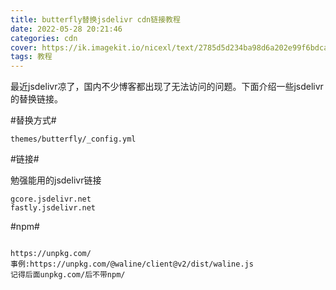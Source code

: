 ```yaml
---
title: butterfly替换jsdelivr cdn链接教程
date: 2022-05-28 20:21:46
categories: cdn
cover: https://ik.imagekit.io/nicexl/text/2785d5d234ba98d6a202e99f6bdcac7a_prpvld10x.jpeg
tags: 教程
---
```

最近jsdelivr凉了，国内不少博客都出现了无法访问的问题。下面介绍一些jsdelivr的替换链接。

#替换方式#

```mermaid
themes/butterfly/_config.yml
```

#链接#

勉强能用的jsdelivr链接

```mermaid
gcore.jsdelivr.net
fastly.jsdelivr.net
```

#npm#

```

https://unpkg.com/
事例:https://unpkg.com/@waline/client@v2/dist/waline.js
记得后面unpkg.com/后不带npm/
```
